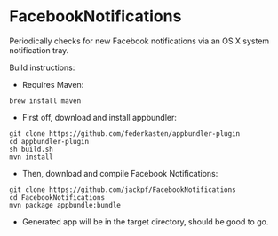 FacebookNotifications
=====================

Periodically checks for new Facebook notifications via an OS X system notification tray.

Build instructions:
* Requires Maven:
```
brew install maven
```

* First off, download and install appbundler:
```
git clone https://github.com/federkasten/appbundler-plugin
cd appbundler-plugin
sh build.sh
mvn install
```

* Then, download and compile Facebook Notifications:
```
git clone https://github.com/jackpf/FacebookNotifications
cd FacebookNotifications
mvn package appbundle:bundle
```

* Generated app will be in the target directory, should be good to go.
